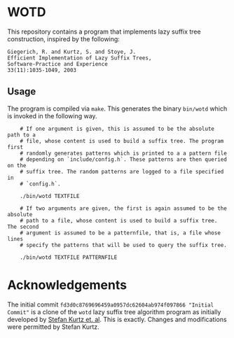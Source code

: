 # WOTD

This repository contains a program that implements lazy suffix tree
construction, inspired by the following:

```
Giegerich, R. and Kurtz, S. and Stoye, J.
Efficient Implementation of Lazy Suffix Trees,
Software-Practice and Experience
33(11):1035-1049, 2003
```

## Usage

The program is compiled via `make`. This generates the binary `bin/wotd` which
is invoked in the following way.

```
    # If one argument is given, this is assumed to be the absolute path to a
    # file, whose content is used to build a suffix tree. The program first
    # randomly generates patterns which is printed to a a pattern file
    # depending on `include/config.h`. These patterns are then queried on the
    # suffix tree. The random patterns are logged to a file specified in
    # `config.h`.

    ./bin/wotd TEXTFILE

    # If two arguments are given, the first is again assumed to be the absolute
    # path to a file, whose content is used to build a suffix tree. The second
    # argument is assumed to be a patternfile, that is, a file whose lines
    # specify the patterns that will be used to query the suffix tree.

    ./bin/wotd TEXTFILE PATTERNFILE
```

# Acknowledgements

The initial commit `fd3d0c8769696459a0957dc62604ab974f097866 "Initial Commit"`
is a clone of the `wotd` lazy suffix tree algorithm program as initially
developed by [Stefan Kurtz et. al](https://www.biologie.uni-hamburg.de/service/wissenschaftsservice/mitarbeiter/professoren-promotionsverfahren/skurtz.html).
This is exactly. Changes and modifications were permitted by Stefan Kurtz.
